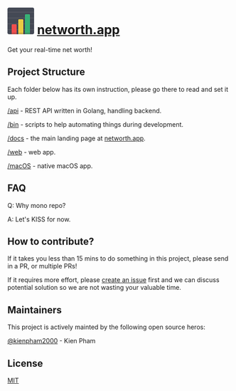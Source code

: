 # ![networth.app logo](docs/assets/img/networth.app-logo.png "networth.app logo") [networth.app](https://networth.app)

Get your real-time net worth!

## Project Structure

Each folder below has its own instruction, please go there to read and set it up.

[/api](api/) - REST API written in Golang, handling backend.

[/bin](bin/) - scripts to help automating things during development.

[/docs](docs/) - the main landing page at [networth.app](https://networth.app).

[/web](web/) - web app.

[/macOS](macOS/) - native macOS app.

## FAQ

Q: Why mono repo?

A: Let's KISS for now.


## How to contribute?

If it takes you less than 15 mins to do something in this project, please send in a PR, or multiple PRs!

If it requires more effort, please [create an issue](https://github.com/networth-app/networth/issues/new) first and we can discuss potential solution so we are not wasting your valuable time.

## Maintainers

This project is actively mainted by the following open source heros:

[@kienpham2000](https://github.com/kienpham2000) - Kien Pham

## License

[MIT](LICENSE)
